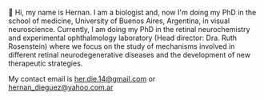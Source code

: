 👋 Hi, my name is Hernan. I am a biologist and, now I'm doing my PhD in the school of medicine, University of Buenos Aires, Argentina, in visual neuroscience. Currently, 
I am doing my PhD in the retinal neurochemistry and experimental ophthalmology laboratory (Head director: Dra. Ruth Rosenstein) where we focus on the study of mechanisms involved 
in different retinal neurodegenerative diseases and the development of new therapeutic strategies. 

My contact email is her.die.14@gmail.com or hernan_dieguez@yahoo.com.ar
